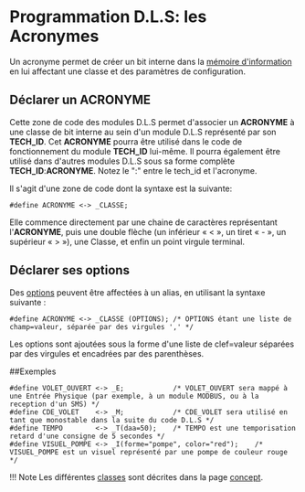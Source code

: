 # Programmation D.L.S: les Acronymes

Un acronyme permet de créer un bit interne dans la [mémoire d'information](dls.md#memoire-d'informations) en lui affectant une classe et des paramètres de configuration.

## Déclarer un ACRONYME

Cette zone de code des modules D.L.S permet d'associer un **ACRONYME** à une classe de bit interne au sein d'un module D.L.S représenté par son **TECH_ID**.
Cet **ACRONYME** pourra être utilisé dans le code de fonctionnement du module **TECH_ID** lui-même.
Il pourra également être utilisé dans d'autres modules D.L.S sous sa forme complète **TECH_ID**:**ACRONYME**. Notez le ":" entre le tech_id et l'acronyme.

Il s'agit d'une zone de code dont la syntaxe est la suivante:

    #define ACRONYME <-> _CLASSE;

Elle commence directement par une chaine de caractères représentant l'**ACRONYME**, puis une double flèche (un inférieur « < », un tiret « - », un supérieur « > »), une Classe, et enfin un point virgule terminal.

## Déclarer ses options

Des [options](dls_options.md) peuvent être affectées à un alias, en utilisant la syntaxe suivante :

    #define ACRONYME <-> _CLASSE (OPTIONS); /* OPTIONS étant une liste de champ=valeur, séparée par des virgules ',' */

Les options sont ajoutées sous la forme d'une liste de clef=valeur séparées par des virgules et encadrées par des parenthèses.

##Exemples

    #define VOLET_OUVERT <-> _E;            /* VOLET_OUVERT sera mappé à une Entrée Physique (par exemple, à un module MODBUS, ou à la reception d'un SMS) */
    #define CDE_VOLET    <-> _M;            /* CDE_VOLET sera utilisé en tant que monostable dans la suite du code D.L.S */
    #define TEMPO        <-> _T(daa=50);    /* TEMPO est une temporisation retard d'une consigne de 5 secondes */
    #define VISUEL_POMPE <-> _I(forme="pompe", color="red");    /* VISUEL_POMPE est un visuel représenté par une pompe de couleur rouge */

!!! Note
    Les différentes [classes](dls.md#memoire-d'informations) sont décrites dans la page [concept](dls.md).
